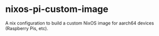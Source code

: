 # nixos-pi-custom-image
A nix configuration to build a custom NixOS image for aarch64 devices (Raspberry Pis, etc).
